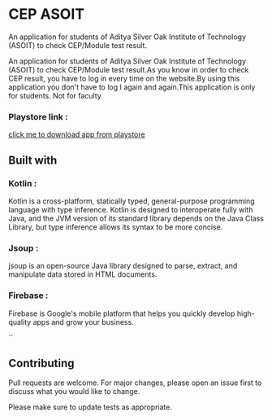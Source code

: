 # CEP ASOIT

An application for students of Aditya Silver Oak Institute of Technology (ASOIT)   to check CEP/Module test result.

An application for students of Aditya Silver Oak Institute of Technology (ASOIT)   to check CEP/Module test result.As you know in order to check CEP result, you have to log in every time on the website.By using this application you don't have to log I again and again.This application is only for students. Not for faculty

### Playstore link : 

[click me to download app from playstore](https://play.google.com/store/apps/details?id=com.asoit.cep_asoit&hl=en)

## Built with

### Kotlin :

Kotlin is a cross-platform, statically typed, general-purpose programming language with type inference. Kotlin is designed to interoperate fully with Java, and the JVM version of its standard library depends on the Java Class Library, but type inference allows its syntax to be more concise.

### Jsoup :

jsoup is an open-source Java library designed to parse, extract, and manipulate data stored in HTML documents.

### Firebase :

Firebase is Google's mobile platform that helps you quickly develop high-quality apps and grow your business.

``

## Contributing
Pull requests are welcome. For major changes, please open an issue first to discuss what you would like to change.

Please make sure to update tests as appropriate.
